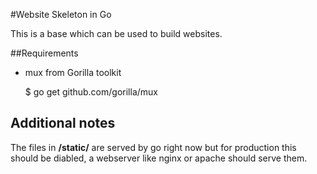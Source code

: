 #Website Skeleton in Go

This is a base which can be used to build websites.


##Requirements 
* mux  from Gorilla toolkit

    $ go get github.com/gorilla/mux


## Additional notes

The files in **/static/** are served by go right now but for production this should be diabled, a webserver like nginx or apache should serve them.

